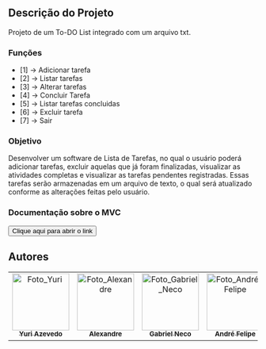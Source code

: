 ## Descrição do Projeto
<p>Projeto de um To-DO List integrado com um arquivo txt.</p>

### Funções

- [1] -> Adicionar tarefa
- [2] -> Listar tarefas
- [3] -> Alterar tarefas
- [4] -> Concluir Tarefa
- [5] -> Listar tarefas concluidas
- [6] -> Excluir tarefa
- [7] -> Sair

### Objetivo
<p>Desenvolver um software de Lista de Tarefas, no qual o usuário poderá adicionar tarefas, excluir aquelas que já foram finalizadas, visualizar as atividades completas e visualizar as tarefas pendentes registradas. Essas tarefas serão armazenadas em um arquivo de texto, o qual será atualizado conforme as alterações feitas pelo usuário.</p>

### Documentação sobre o MVC

<a href="https://app.milanote.com/1QOmR31eBEorfc/mvc?p=IEOiMCosF5R" target="_blank">
    <button>Clique aqui para abrir o link</button>
</a>

## Autores

<div align="center">
    <table>
    <tr>
        <td align="center" >
        <a href="https://github.com/Projectyuuri07">
            <img src="https://avatars.githubusercontent.com/Projectyuuri07" width="115px;" alt="Foto_Yuri"/><br>
            <sub>
            <b>Yuri Azevedo</b>
            </sub>
        </a>
        </td>
        <td align="center">
        <a href="https://github.com/vitrolaaotn">
            <img src="https://avatars.githubusercontent.com/vitrolaaotn" width="115px;" alt="Foto_Alexandre"/><br>
            <sub>
            <b>Alexandre</b>
            </sub>
        </a>
        </td>
        <td align="center">
        <a href="https://github.com/1GabsFps">
            <img src="https://avatars.githubusercontent.com/1GabsFps" width="115px;" alt="Foto_Gabriel_Neco"/><br>
            <sub>
            <b>Gabriel Neco</b>
            </sub>
        </a>
        </td>
        <td align="center">
        <a href="https://github.com/DzinnnXn">
            <img src="https://avatars.githubusercontent.com/DzinnnXn" width="115px;" alt="Foto_André_Felipe"/><br>
            <sub>
            <b>André Felipe</b>
            </sub>
        </a>
        </td>
        <td align="center">
        <a href="https://github.com/diegorkkj">
            <img src="https://avatars.githubusercontent.com/diegorkkj" width="115px;" alt="Foto_Diego"/><br>
            <sub>
            <b>Diego</b>
            </sub>
        </a>
        </td>
    </tr>
    </table>
</div>

